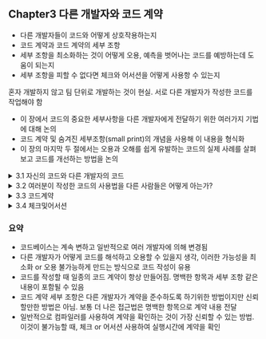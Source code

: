 ## Chapter3 다른 개발자와 코드 계약

- 다른 개발자들이 코드와 어떻게 상호작용하는지
- 코드 계약과 코드 계약의 세부 조항
- 세부 조항을 최소화하는 것이 어떻게 오용, 예측을 벗어나는 코드를 예방하는데 도움이 되는지
- 세부 조항을 피할 수 없다면 체크와 어서션을 어떻게 사용항 수 있는지

혼자 개발하지 않고 팀 단위로 개발하는 것이 현실. 서로 다른 개발자가 작성한 코드를 작업해야 함

- 이 장에서 코드의 중요한 세부사항을 다른 개발자에게 전달하기 위한 여러가지 기법에 대해 논의  
- 코드 계약 및 숨겨진 세부조항(small print)의 개념을 사용해 이 내용을 형식화  
- 이 장의 마지막 두 절에서는 오용과 오해를 쉽게 유발하는 코드의 실제 사례를 살펴 보고 코드를 개선하는 방법을 논의

<details>
  <summary>3.1 자신의 코드와 다른 개발자의 코드</summary>
  팀 일원으로 코드 작성 -> 이를 바탕으로 계층 쌓음 -> 다른 개발자가 하위 문제 해결 코드 재사용.


  요수 사항은 항상 변함
  - 우선순위 변경
  - 새로운 기능 추가
  - 시스템을 새로운 기술 환경으로 이동

  많은 개발자들이 코드를 수정하는데 잘못된 코드라면 문제 생기기 쉬움

  고품질 코드 작성시 가장 중요한 고려 사항
  - 다른 개발자가 변경 or 상호작용 시 발생할 문제가 있는지, 발생하면 어떻게 완화할지 선제적 조치

  코드 작성 시 다음 세 가지 고려하는 것이 유용
  1. 자신에게 명백하다고 해서 다른 사람에게도 명백한 것이 아님
  2. 다른 개발자가 무의식중에 내 코드를 망가뜨릴 수 있음
  3. 시간이 지남에 따라 내 코드도 기억 못함

  <details>
    <summary>3.1.1 자신에게 분명하다고 해서 다른 사람에게도 분명한 것은 아니다</summary>

    문제 해결을 위해 여러 단계를 거치며 몇 시간 혹 며칠을 보내기 때문에 나는 로직이 익숙함.  
    
    하지만 남이 내 코드를 사용 or 변경 or 내 코드가 의존하는 코드 변경 등 상황이 있고 남은 익숙하지 않음

    주석문 많이 작성 한다는 의미가 아니라 코드 자체로 설명 되게 하는 것이 좋은 방법.
  </details>

  <details>
    <summary>3.1.2 다른 개발자는 무의식중에 여러분의 코드를 망가뜨릴 수 있다</summary>

    코드는 여러 다른 코드에 의존, 그 코드는 또 다른 코드에 의존  
    기능 추가 및 리팩터링하며 그런 코드들이 계속 변함

    문제가 있으면 코드 병합히면 안되기 때문에 뭔가 문제가 있을 때  
    1. 컴파일 중지 
    2. 테스트 실패하도록 만들기

  </details>

  <details>
    <summary>3.1.3 시간이 지나면 자신의 코드를 기억하지 못한다</summary>

    시간이 지난 후 새로운 기능 추가 or 발견된 버그 해결 시 기억이 안남

    좋은 코드 작성은 미래의 자신에게도 유익

  </details>
</details>

<details>
  <summary>3.2 여러분이 작성한 코드의 사용법을 다른 사람들은 어떻게 아는가?</summary>
  
  구체적으로 그들은 다음과 같은 사항을 이해할 필요가 있음
  - 여러 가지 상황에서 어떤 함수를 호출해야 하는지
  - 클래스가 무엇을 나타내는지 그리고 언제 사용되어야 하는지
  - 어떤값을 인수로 사용해야 하는지
  - 코드가 수행하는 동작이 무엇인지
  - 어떤 값을 반환하는지

  코드 사용법을 알아내는 방법
  - 함수, 클래스, 열거형 등의 이름을 살펴
  - 함수와 생성자의 매개변수 유형 또는 반환값의 유형 같은 데이터유형을 살펴봄
  - 함수/클래스 수준의 문서나 주석문을 읽어본다.
  - 직접 와서 묻거나 채팅/이메일을 통해 문의
  - 여러분이 작성한 함수와 클래스의 자세한 구현 코드를 읽음

  이 중 처음 세 가지 만이 실제로 사용, 그 중 처음 두 가지가 더 신뢰할 만함

  <details>
    <summary>3.2.1 이름 확인</summary>

    패키지, 클래스, 함수의 이름을 책의 목차라고 생각 할 수 있음. 하위 문제를 해결할 코드를 찾기 편리하고 빠름
    따라서 코드를 어떻게 사용해야 하는지이 대해 가장 잘 전달할 수 있는 방법 중 하나는 이름을 잘 짓는 것

  </details>

  <details>
    <summary>3.2.2 데이터 유형 확인</summary>

    컴파일이 필요한 정적 유형의 언어에서는 타입을 인식하고 올바르게 사용하지 않으면 컴파일되지 않음  
    따라서 타입을 사용하는 언어로 작성하는 것은 코드를 오용, 오작동할 수 없도록 하기 위한 좋은 방법

  </details>

  <details>
    <summary>3.2.3 문서 읽기</summary>

    문서는 다음과 같은 형태로 존재 가능
    - 함수 및 클래스 수준의 비공식적인 주석문
    - 자바독과 같은 좀 더 공식적인 코드 내 문서
    - 외부 문서(README.md, 웹 페이지, 지침 문서 등)

    유용하지만 어느정도 까지만 신뢰할 수 있음. 그 이유로
    - 다른 개발자가 이 문서들을 읽을 것이라는 보장 없고 실제로 않읽음
    - 읽어도 잘못 해석할 수 있음. 익숙하지 않은 용어 사용하거나 다른 개발자들의 수준에 대해 잘못된 가정 바탕으로 작성한다면
    - 문서의 업데이트가 제대로 안될 수 있음. 코드 변경 마다 업데이트를 잊어버리면 문서가 더 이상 유효하지 않음

  </details>

  <details>
    <summary>3.2.4 직접 물어보기</summary>

    코드를 작성한 지 얼마 안됐으면 상당히 효과적. 하지만 다음 이유로 신뢰하기 어려움
    - 코드를 많이 작성할수록 답하는데 많은 시간 사용
    - 작성자가 휴가 간다면 못 물어봄
    - 1년이 지나면 작성자도 기억 못함
    - 작성자가 회사를 떠나면 못 물어봄

  </details>

  <details>
    <summary>3.2.5 코드를 살펴보는 것</summary>

    가장 확실한 답을 얻을 수 있는 방법임  
    하지만 실용적이지 않고 코드 양이 많으면 효과 얻기 힘듬. 의존하는 모든 코드의 구현을 본다면 수천 줄을 읽어야함  

    추상화 계층을 만드는 요점은 개발자가 한 번에 몇 가지 개념만 처리해야 하고, 어떻게 동작하는지 정확히 몰라도 하위 문제 해결책으로 사용할 수 있어야 함. 코드 구현을 본다면 이는 이 이점을 부정하는 것

  </details>

</details>

<details>
  <summary>3.3 코드계약</summary>
  
  계약에 의한 프로그래밍(programming by contract) 또는 계약에 의한 디자인(designbycontract)
  이 원칙은 이전 절에서 논의한 개념들 중 일부를 공식화 함  
  이 철학에서는 서로 다른 코드 간의 상호작용을 마치 계약처럼 생각함  

  코드 계약에 대한 용어를 다음 세 가지 범주로 나누면 유용
  - 선결 조건(precondition): 코드 호출 전 사실이어야 하는 것. 
    예시) 시스템이 어떤 상태에 있어야함, 코드에 어떤 입력을 공급해야 함
  - 사후 조건(postcondition): 코드 호출 후 사실이어야 하는 것
    예시) 시스템이 새로운 상태에 놓임, 반환되는 값
  - 불변 사항(invariant): 코드 호출 전후 시스템 상태를 비교해서 변경되지 않아야 하는 사항

  입력 매개변수 있는 함수 작성, 값 반환, 어떤 상태를 수정  
  -> 곧 계약을 생성한 것, 그 이유는  
  - 코드 호출할 사람에게 설정 or 입력(선결 조겅)을 제공해야 할 요건 부여  
  - 호출 결과 일어날 일 or 반환될 값(사루 조건)에 대한 기대

  코드 작성 시, 만들어질 계약 내용을 생각하는 것이 중요

  <details>
  <summary>3.3.1 계약의 세부 조항</summary>

  ---
  예시) 스쿠터 렌탈앱 계약으로 명백한 사항과 숨겨진 세부 조항 살펴보기
  
  회원 가입 -> 신용카드 번호 입력 -> 가까운 스쿠터 찾기 -> 예약 -> 타고나면 -> 렌탈 종료

  | 스쿠터 렌탈 |
  | --- |
  | 시간당 $10 |
  | 예약을 클릭하면 이용 약관에 동의하는 것 |
  | 예약 |

  명백한 사항
  - 전기 스쿠터를 빌림
  - 임대로는 시간당 10달러
  
  계약 세부 조항(약관 링크를 본다면)
  1. 충돌 사고 시 수리 비용 지불
  2. 시 경계를 넘으면 벌금 부과
  3. 시속 48km를 넘으면 벌금 (스쿠터 모터 손상 문제)

  3번 항목은 예상치 못한 내용일 가능성 큼

  ---

  코드 계약 시
  
  명확한 부분 (컴파일 되지 않음)
  - 클래스, 함수 이름
  - 인자 유형
  - 반환 유형
  - 검사 예외(checked exception)

  세부 조항
  - 주석문과 문서: 모두 읽어봐야 하지만 잘 안읽음. 이를 실용적 관점에서 봐야 함
  - 비검사 예외(unchecked exception): 어떤 때는 세부 조항에 나와있지 않은 경우도 있음

  조건을 명백히 하는 것이 세부 조항을 사용하는 것보다 훨씬 나음

  </details>

  <details>
  <summary>3.3.2 세부 조항에 너무 의존하지 말라</summary>

  세부 조항에 너무 의존하면 오용하기 쉬운 취약한 코드 될 가능성 크고, 예상과 다르게 동작하기 쉬움

  그럼에도 나쁜 코드를 의존하게 된다면 문서를 작성하고 읽도록 해야함. 그래도 안읽어서 이상적인 방법은 아님

  명확하지 않을 수도 있는 사항들을 문서화하는 것은 일반적으로 좋은 생각이지만, 너무 많이 의존하지 않는 것이 최선의 방법

  <details>
  <summary>세부 조항을 제거하는 방법</summary>

  스쿠터 예시에서 30마일 넘으면 벌금이 아니라 넘는 속도를 불가능하게 만드는 것이 더 좋을 것  
  -> 30마일 세부 조항이 제거되고, 스쿠터 모터 손상 문제도 해결

  코드도 동일한 원리 적용 가능  
  세부 조항 문제 발생 -> 명백한 한목으로 변환
  코드의 상태, 인자, 반환 타입 등 신중하게 생각하면 가능할 때가 있음  
  컴파일 조차 되지 않도록 하는 것이 목표

  예시에서 private 생성자, 정적 팩토리 사용. 차이점으로 팩토리에서 널 리턴 가능. 잘못된 상태의 인스턴스 생성을 불가능하게 만듬  
  상태(state)나 가변성(mutability)이 클래스 외부로 노출되는 것음 없애는 기법 사용

  > 상태와 가변성?  
  상태는 객체가 담고 있는 값이나 데이터를 말함. 객체 생성 후 수정할 수 있으면 가변적이라 함. 반대라면 불변적이라고 함

  </details>

  </details>

</details>

<details>
<summary>3.4 체크및어서션</summary>

컴파일러를 사용하여 명백히 하는 것에 대안으로 런타임 검사 사용 가능  
컴파일 타임 확인 보단 약함, 런타임 테스트에 의존하기 때문

  <details>
  <summary>3.4.1 체크</summary>

  코드 계약이 준수되었는지 확인하기 위한 추가 로직을 말함  
  준수되지 않을 경우 체크는 실패를 유발하는 오류를 생성, 명백한 실패라 넘어가는 것 불가능

  예시) 전기 스쿠터 펌웨어에 속도 제한 추가. 이는 체크 추가와 유사

  체크는 시행 중인 계약 조건에 따라 다음과 같은 범주로 구분
  - 전제 조건 검사: 입력 인수 올바른지, 초기화 수행 유무, 코드 실행 전 시스템이 유효한 상태인지 확인 등
  - 사후 상태 검사: 반환값 올바른지, 코드 실행 후 시스템이 유효한 상태인지 확인 등

  예시로 상태가 잘못 되면 예외 발생시키는 방법  
  하지만 오용을 불가능하게 만든 해결책보다는 이상적이지 못함

  > 프로그래밍 언어에서 체크  
  예시로 stateException을 사용하여 전제 조건 검사를 구현.  
  언어에 따라 다양한 방식이 있으므로 체크를 구현하는 가장 좋은 방법 찾아야함

  체크 사용 시 기대하는 것은 고객 배포, 프로덕션 서비스 전에 개발 or 테스트 단계에서 발견 후 수정  
  하지만 보장되는 것은 아님
  - 테스트하기 불분명 상황에서만 조건 위반시, 배포 전까지 버그 노출 안될 수 있음
  - 체크가 잘 작동해도 프로그램 상위 수준에서 예외 처리(작동을 완전히 멈추지 않기 위해) 후 로그 기록시, 로그들을 신경 쓰지 않는 다면 못 알아챔

  코드에 체크가 많다면 세부 조항을 없애는 것에 고려할 신호일 수 있음

  >퍼즈 테스트 (fuzz test)
  퍼즈 테스트는 코드나 소프트웨어의 버그나 잘못된 설정을 드러낼 수 있는 입력값을 생성해 테스트를 수행하는 한 종류  
  퍼즈 테스트를 사용하는 경우, 체크(또는 어서션)를 함께 사용하면 잘못된 설정이나 버그를 발견할 가능성을 높이는데 도움.  
  왜냐하면 퍼즈 테스트는 오류나 예외 발생에 의존하며 이것만으로는 단순히 이상한 동작을 초래하는 미묘한 버그를 발견할 수 없기 때문

  </details>

  <details>
  <summary>3.4.2 어서션</summary>

  어서션(assertion)은 코드계약을 준수하도록 강제하기 위한 방법이라는 점에서 체크와 매우 유사
  
  어서션과 체크 주요 차이점 : 배포를 위해 빌드할 때 어서션은 보통 컴파일에서 제외  
  이는 코드가 실제 서비스 환경에서 사용될 때 실패를 명백하게 보여주지 않는다는 것을 의미  
  코드를 배포할 때 컴파일 하지 않는 이유는 다음과 같음
  - 성능 향상: 조건 위반 확인 시, CPU 사이클 필요. 많은 어설션 -> 성능 저하
  - 오류 발생률 낮추기: 중요도가 (버그 발생 가능성 방지 < 고가용성) 이라면 제외 하는 것은 적절한 절충

  </details>

</details>

### 요약

- 코드베이스는 계속 변하고 일반적으로 여러 개발자에 의해 변경됨
- 다른 개발자가 어떻게 코드를 해석하고 오용할 수 있을지 생각, 이러한 가능성을 최소화 or 오용 불가능하게 만드는 방식으로 코드 작성이 유용
- 코드를 작성할 때 일종의 코드 계약이 항상 만들어짐. 명백한 항목과 세부 조항 같은내용이 포함될 수 있음
- 코드 계약 세부 조항은 다른 개발자가 계약을 준수하도록 하기위한 방법이지만 신뢰할만한 방법은 아님. 보통 더 나은 접근법은 명백한 항목으로 계약 내용 전달
- 일반적으로 컴파일러를 사용하여 계약을 확인하는 것이 가장 신뢰할 수 있는 방법. 이것이 불가능할 때, 체크 or 어서션 사용하여 실행시간에 계약을 확인
